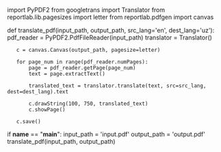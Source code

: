 import PyPDF2
   from googletrans import Translator
   from reportlab.lib.pagesizes import letter
   from reportlab.pdfgen import canvas

   def translate_pdf(input_path, output_path, src_lang='en', dest_lang='uz'):
       pdf_reader = PyPDF2.PdfFileReader(input_path)
       translator = Translator()

       c = canvas.Canvas(output_path, pagesize=letter)

       for page_num in range(pdf_reader.numPages):
           page = pdf_reader.getPage(page_num)
           text = page.extractText()

           translated_text = translator.translate(text, src=src_lang, dest=dest_lang).text

           c.drawString(100, 750, translated_text)
           c.showPage()

       c.save()

   if __name__ == "__main__":
       input_path = 'input.pdf'
       output_path = 'output.pdf'
       translate_pdf(input_path, output_path)